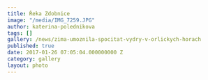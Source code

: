 ```yaml
---
title: Řeka Zdobnice
image: "/media/IMG_7259.JPG"
author: katerina-polednikova
tags: []
gallery: /news/zima-umoznila-spocitat-vydry-v-orlickych-horach
published: true
date: 2017-01-26 07:05:04.000000000 Z
category: gallery
layout: photo
---
```

